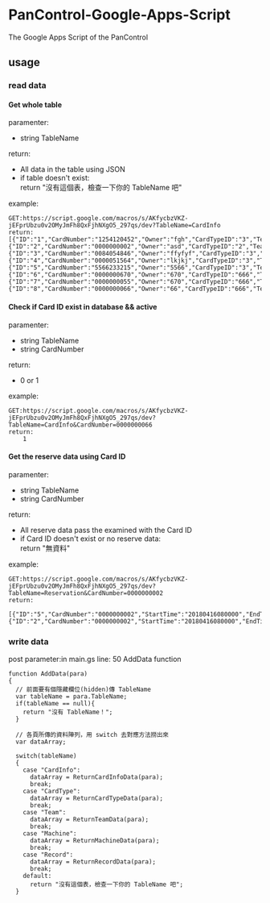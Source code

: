 # PanControl-Google-Apps-Script
The Google Apps Script of the PanControl

## usage
### read data
#### Get whole table
paramenter:
* string TableName

return:
* All data in the table using JSON
* if table doesn't exist: <br>
    return "沒有這個表，檢查一下你的 TableName 吧"

example:
```
GET:https://script.google.com/macros/s/AKfycbzVKZ-jEFprUbzu0v2OMyJmFh8QxFjhNXgO5_297qs/dev?TableName=CardInfo
return:        [{"ID":"1","CardNumber":"1254120452","Owner":"fgh","CardTypeID":"3","TeamID":"null","CreatedTime":"20180415194815","IsActive":"1"},{"ID":"2","CardNumber":"0000000002","Owner":"asd","CardTypeID":"2","TeamID":"4","CreatedTime":"20180415194827","IsActive":"1"},{"ID":"3","CardNumber":"0084054846","Owner":"ffyfyf","CardTypeID":"3","TeamID":"3","CreatedTime":"20180415195454","IsActive":"1"},{"ID":"4","CardNumber":"0000051564","Owner":"lkjkj","CardTypeID":"3","TeamID":"5","CreatedTime":"20180415200248","IsActive":"1"},{"ID":"5","CardNumber":"5566233215","Owner":"5566","CardTypeID":"3","TeamID":"null","CreatedTime":"20180415215037","IsActive":"1"},{"ID":"6","CardNumber":"0000000670","Owner":"670","CardTypeID":"666","TeamID":"null","CreatedTime":"20180415215547","IsActive":"1"},{"ID":"7","CardNumber":"0000000055","Owner":"670","CardTypeID":"666","TeamID":"null","CreatedTime":"20180415215636","IsActive":"0"},{"ID":"8","CardNumber":"0000000066","Owner":"66","CardTypeID":"666","TeamID":"null","CreatedTime":"20180415215832","IsActive":"1"}]
```
#### Check if Card ID exist in database && active
paramenter:
* string TableName
* string CardNumber

return:
* 0 or 1

example:
```
GET:https://script.google.com/macros/s/AKfycbzVKZ-jEFprUbzu0v2OMyJmFh8QxFjhNXgO5_297qs/dev?TableName=CardInfo&CardNumber=0000000066
return:
    1
```
#### Get the reserve data using Card ID
paramenter:
* string TableName
* string CardNumber

return:
* All reserve data pass the examined with the Card ID
* if Card ID doesn't exist or no reserve data: <br>
        return "無資料"

example:
```
GET:https://script.google.com/macros/s/AKfycbzVKZ-jEFprUbzu0v2OMyJmFh8QxFjhNXgO5_297qs/dev?TableName=Reservation&CardNumber=0000000002
return:
    [{"ID":"5","CardNumber":"0000000002","StartTime":"20180416080000","EndTime":"20180416230000","Approved":"1"},{"ID":"2","CardNumber":"0000000002","StartTime":"20180416080000","EndTime":"20180416230000","Approved":"1"}]
```

### write data
post
parameter:in main.gs line: 50 AddData function
```
function AddData(para)
{
  // 前面要有個隱藏欄位(hidden)傳 TableName
  var tableName = para.TableName;
  if(tableName == null){
    return "沒有 TableName！";
  }
  
  // 各頁所傳的資料陣列，用 switch 去對應方法撈出來
  var dataArray;
  
  switch(tableName)
  {
    case "CardInfo":
      dataArray = ReturnCardInfoData(para);
      break;
    case "CardType":
      dataArray = ReturnCardTypeData(para);
      break;
    case "Team":
      dataArray = ReturnTeamData(para);
      break;
    case "Machine":
      dataArray = ReturnMachineData(para);
      break;
    case "Record":
      dataArray = ReturnRecordData(para);
      break;
    default:
      return "沒有這個表，檢查一下你的 TableName 吧";
  }
```

